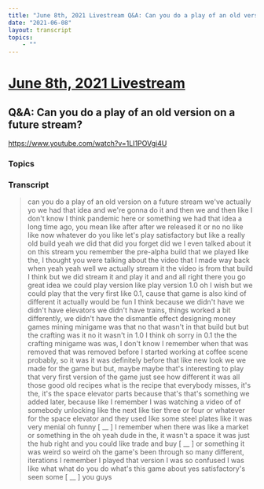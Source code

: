 ```yaml
---
title: "June 8th, 2021 Livestream Q&A: Can you do a play of an old version on a future stream?"
date: "2021-06-08"
layout: transcript
topics:
    - ""
---
```

# [June 8th, 2021 Livestream](../2021-06-08.md)
## Q&A: Can you do a play of an old version on a future stream?
https://www.youtube.com/watch?v=1LI1POVgi4U

### Topics


### Transcript

> can you do a play of an old version on a future stream we've actually yo we had that idea and we're gonna do it and then we and then like I don't know I think pandemic here or something we had that idea a long time ago, you mean like after after we released it or no no like like now whatever do you like let's play satisfactory but like a really old build yeah we did that did you forget did we I even talked about it on this stream you remember the pre-alpha build that we played like the, I thought you were talking about the video that I made way back when yeah yeah well we actually stream it the video is from that build I think but we did stream it and play it and and all right there you go great idea we could play version like play version 1.0 oh I wish but we could play that the very first like 0.1, cause that game is also kind of different it actually would be fun I think because we didn't have we didn't have elevators we didn't have trains, things worked a bit differently, we didn't have the dismantle effect designing money games mining minigame was that no that wasn't in that build but but the crafting was it no it wasn't in 1.0 I think oh sorry in 0.1 the the crafting minigame was was, I don't know I remember when that was removed that was removed before I started working at coffee scene probably, so it was it was definitely before that like new look we we made for the game but but, maybe maybe that's interesting to play that very first version of the game just see how different it was all those good old recipes what is the recipe that everybody misses, it's the, it's the space elevator parts because that's that's something we added later, because like I remember I was watching a video of of somebody unlocking like the next like tier three or four or whatever for the space elevator and they used like some steel plates like it was very menial oh funny [ __ ] I remember when there was like a market or something in the oh yeah dude in the, it wasn't a space it was just the hub right and you could like trade and buy [ __ ] or something it was weird so weird oh the game's been through so many different, iterations I remember I played that version I was so confused I was like what what do you do what's this game about yes satisfactory's seen some [ __ ] you guys
